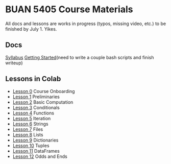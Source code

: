 # BUAN 5405 Course Materials

All docs and lessons are works in progress (typos, missing video, etc.) to be finished by July 1. Yikes. 

## Docs
[Syllabus](https://christopherhuntley.github.io/BUAN5405-docs/Syllabus.html)
[Getting Started](https://github.com/christopherhuntley/buan5405-docs)(need to write a couple bash scripts and finish writeup)

## Lessons in Colab
- [Lesson 0](https://colab.research.google.com/github/christopherhuntley/BUAN5405-docs/blob/master/L0_Course_Onboarding.ipynb)  Course Onboarding
- [Lesson 1](https://colab.research.google.com/github/christopherhuntley/BUAN5405-lessons/blob/master/L01_Preliminaries.ipynb) Preliminaries 
- [Lesson 2](https://colab.research.google.com/github/christopherhuntley/BUAN5405-lessons/blob/master/L02_Basic_Computation.ipynb)  Basic Computation
- [Lesson 3](https://colab.research.google.com/github/christopherhuntley/BUAN5405-lessons/blob/master/L03_Conditionals.ipynb)  Conditionals
- [Lesson 4](https://colab.research.google.com/github/christopherhuntley/BUAN5405-lessons/blob/master/L04_Functions.ipynb)  Functions
- [Lesson 5](https://colab.research.google.com/github/christopherhuntley/BUAN5405-lessons/blob/master/L05_Iteration.ipynb)  Iteration
- [Lesson 6](https://colab.research.google.com/github/christopherhuntley/BUAN5405-lessons/blob/master/L06_Strings.ipynb)  Strings
- [Lesson 7](https://colab.research.google.com/github/christopherhuntley/BUAN5405-lessons/blob/master/L07_Files.ipynb)  Files
- [Lesson 8](https://colab.research.google.com/github/christopherhuntley/BUAN5405-lessons/blob/master/L08_Lists.ipynb)  Lists
- [Lesson 9](https://colab.research.google.com/github/christopherhuntley/BUAN5405-lessons/blob/master/L09_Dictionaries.ipynb)  Dictionaries
- [Lesson 10](https://colab.research.google.com/github/christopherhuntley/BUAN5405-lessons/blob/master/L10_Tuples.ipynb) Tuples
- [Lesson 11](https://colab.research.google.com/github/christopherhuntley/BUAN5405-lessons/blob/master/L11_DataFrames.ipynb) DataFrames 
- [Lesson 12](https://colab.research.google.com/github/christopherhuntley/BUAN5405-lessons/blob/master/L12_Odds_Ends.ipynb) Odds and Ends 
